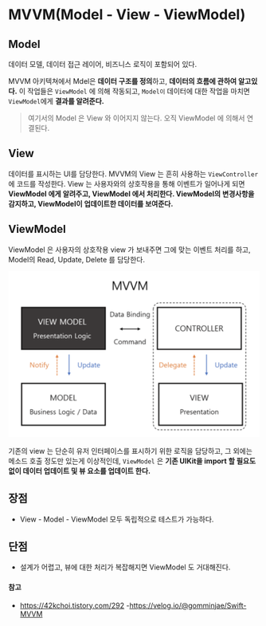 # MVVM(Model - View - ViewModel)

## Model
데이터 모델, 데이터 접근 레이어, 비즈니스 로직이 포함되어 있다.

MVVM 아키텍쳐에서 Mdel은 <b>데이터 구조를 정의</b>하고, <b>데이터의 흐름에 관하여 알고있다.</b> 이 작업들은  ```ViewModel``` 에 의해 작동되고, ```Model이``` 데이터에 대한 작업을 마치면 ```ViewModel```에게 <b>결과를 알려준다.</b>
> 여기서의 Model 은 View 와 이어지지 않는다. 오직 ViewModel 에 의해서 연결된다.

## View 
데이터를 표시하는 UI를 담당한다.
MVVM의 View 는 흔히 사용하는 ```ViewController``` 에 코드를 작성한다.
View 는 사용자와의 상호작용을 통해 이벤트가 일어나게 되면 <b>ViewModel 에게 알려주고, ViewModel 에서 처리한다. ViewModel의 변경사항을 감지하고, ViewModel이 업데이트한 데이터를 보여준다.</b>

## ViewModel
ViewModel 은 사용자의 상호작용 view 가 보내주면 그에 맞는 이벤트 처리를 하고,
 Model의 Read, Update,  Delete 를 담당한다.

<img src="../../Image/MVVM-img.png">

기존의 view 는 단순히 유저 인터페이스를 표시하기 위한 로직을 담당하고, 그 외에는 메소드 호출 정도만 있는게 이상적인데, 
```ViewModel``` 은 <b>기존 UIKit을 import 할 필요도 없이 데이터 업데이트 및 뷰 요소를 업데이트 한다.</b>


## 장점
- View - Model - ViewModel 모두 독립적으로 테스트가 가능하다.

## 단점 
- 설계가 어렵고, 뷰에 대한 처리가 복잡해지면 ViewModel 도 거대해진다.


 #### 참고
 - https://42kchoi.tistory.com/292
 -https://velog.io/@gomminjae/Swift-MVVM